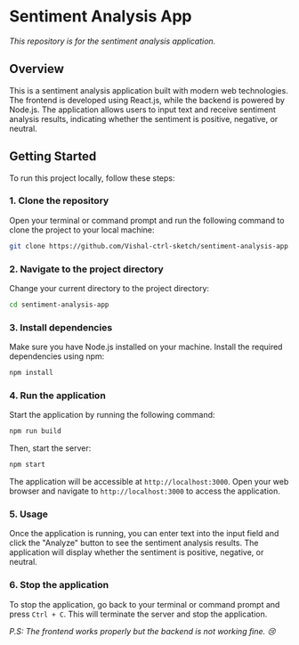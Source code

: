 # Sentiment Analysis App
*This repository is for the sentiment analysis application.*

## Overview
This is a sentiment analysis application built with modern web technologies. The frontend is developed using React.js, while the backend is powered by Node.js. The application allows users to input text and receive sentiment analysis results, indicating whether the sentiment is positive, negative, or neutral.

## Getting Started
To run this project locally, follow these steps:

### 1. Clone the repository
Open your terminal or command prompt and run the following command to clone the project to your local machine:

```bash
git clone https://github.com/Vishal-ctrl-sketch/sentiment-analysis-app.git
```

### 2. Navigate to the project directory
Change your current directory to the project directory:

```bash
cd sentiment-analysis-app
```

### 3. Install dependencies
Make sure you have Node.js installed on your machine.
Install the required dependencies using npm:

```bash
npm install
```

### 4. Run the application
Start the application by running the following command:
```bash
npm run build
```

Then, start the server:
```bash
npm start
```

The application will be accessible at `http://localhost:3000`.
Open your web browser and navigate to `http://localhost:3000` to access the application.

### 5. Usage
Once the application is running, you can enter text into the input field and click the "Analyze" button to see the sentiment analysis results.
The application will display whether the sentiment is positive, negative, or neutral.

### 6. Stop the application
To stop the application, go back to your terminal or command prompt and press `Ctrl + C`.
This will terminate the server and stop the application.

*P.S: The frontend works properly but the backend is not working fine. 😢*